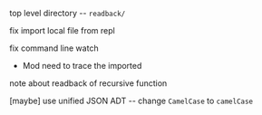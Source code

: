 top level directory -- `readback/`

fix import local file from repl

fix command line watch

- Mod need to trace the imported

note about readback of recursive function

[maybe] use unified JSON ADT -- change `CamelCase` to `camelCase`
